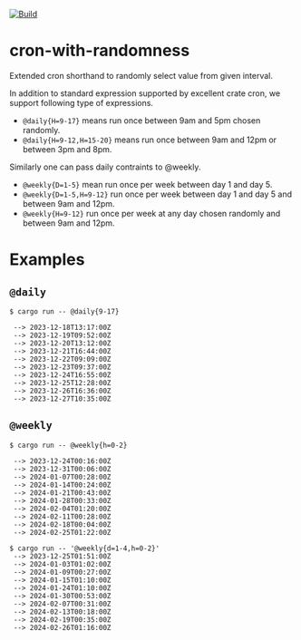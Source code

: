 [![Build](https://github.com/SubconsciousCompute/cron-with-randomness/actions/workflows/rust.yml/badge.svg)](https://github.com/SubconsciousCompute/cron-with-randomness/actions/workflows/rust.yml)
# cron-with-randomness

Extended cron shorthand to randomly select value from given interval.


In addition to standard expression supported by excellent crate cron, we support
following type of expressions.

- `@daily{H=9-17}` means run once between 9am and 5pm chosen randomly.  
- `@daily{H=9-12,H=15-20}` means run once between 9am and 12pm or between 3pm and 8pm.

Similarly one can pass daily contraints to @weekly.

- `@weekly{D=1-5}` mean  run once per week between day 1 and day 5.  
- `@weekly{D=1-5,H=9-12}` run once per week between day 1 and day 5 and between 9am
   and 12pm.  
- `@weekly{H=9-12}` run once per week at any day chosen randomly and between 9am
   and 12pm.

# Examples

## `@daily`

```
$ cargo run -- @daily{9-17}

 --> 2023-12-18T13:17:00Z
 --> 2023-12-19T09:52:00Z
 --> 2023-12-20T13:12:00Z
 --> 2023-12-21T16:44:00Z
 --> 2023-12-22T09:09:00Z
 --> 2023-12-23T09:37:00Z
 --> 2023-12-24T16:55:00Z
 --> 2023-12-25T12:28:00Z
 --> 2023-12-26T16:36:00Z
 --> 2023-12-27T10:35:00Z
```
 
## `@weekly`

```
$ cargo run -- @weekly{h=0-2}

 --> 2023-12-24T00:16:00Z
 --> 2023-12-31T00:06:00Z
 --> 2024-01-07T00:28:00Z
 --> 2024-01-14T00:24:00Z
 --> 2024-01-21T00:43:00Z
 --> 2024-01-28T00:33:00Z
 --> 2024-02-04T01:20:00Z
 --> 2024-02-11T00:28:00Z
 --> 2024-02-18T00:04:00Z
 --> 2024-02-25T01:22:00Z
 ```


```
$ cargo run -- '@weekly{d=1-4,h=0-2}'
 --> 2023-12-25T01:51:00Z
 --> 2024-01-03T01:02:00Z
 --> 2024-01-09T00:27:00Z
 --> 2024-01-15T01:10:00Z
 --> 2024-01-24T01:10:00Z
 --> 2024-01-30T00:53:00Z
 --> 2024-02-07T00:31:00Z
 --> 2024-02-13T00:18:00Z
 --> 2024-02-19T00:35:00Z
 --> 2024-02-26T01:16:00Z
 ```
